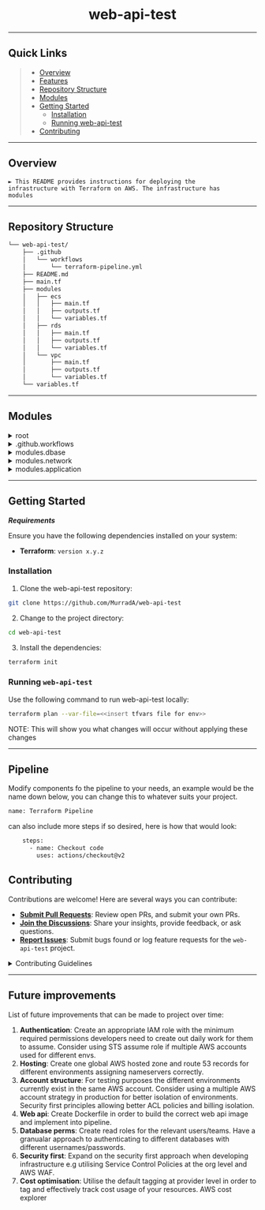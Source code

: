 <p align="center">
    <h1 align="center">web-api-test</h1>
</p>
<hr>

##  Quick Links

> - [ Overview](#-overview)
> - [ Features](#-features)
> - [ Repository Structure](#-repository-structure)
> - [ Modules](#-modules)
> - [ Getting Started](#-getting-started)
>   - [ Installation](#-installation)
>   - [Running web-api-test](#-running-web-api-test)
> - [ Contributing](#-contributing)

---

##  Overview

<code>► This README provides instructions for deploying the infrastructure with Terraform on AWS. The infrastructure has modules</code>

---

##  Repository Structure

```sh
└── web-api-test/
    ├── .github
    │   └── workflows
    │       └── terraform-pipeline.yml
    ├── README.md
    ├── main.tf
    ├── modules
    │   ├── ecs
    │   │   ├── main.tf
    │   │   ├── outputs.tf
    │   │   └── variables.tf
    │   ├── rds
    │   │   ├── main.tf
    │   │   ├── outputs.tf
    │   │   └── variables.tf
    │   └── vpc
    │       ├── main.tf
    │       ├── outputs.tf
    │       └── variables.tf
    └── variables.tf
```

---

##  Modules

<details closed><summary>root</summary>

| File                                                                                           | Summary                         |
| ---                                                                                            | ---                             |
| [main.tf](https://github.com/MurradA/web-api-test/blob/master/main.tf)           | <code>► Variables</code> |
| [variables.tf](https://github.com/MurradA/web-api-test/blob/master/variables.tf) | <code>► Main Configuration</code> |

</details>

<details closed><summary>.github.workflows</summary>

| File                                                                                                                                 | Summary                         |
| ---                                                                                                                                  | ---                             |
| [terraform-pipeline.yml](https://github.com/MurradA/web-api-test/blob/master/.github/workflows/terraform-pipeline.yml) | <code>► Pipeline</code> |

</details>

<details closed><summary>modules.dbase</summary>

| File                                                                                                         | Summary                         |
| ---                                                                                                          | ---                             |
| [outputs.tf](https://github.com/MurradA/web-api-test/blob/master/modules/dbase/outputs.tf)     | <code>► Database Modules Outputs</code> |
| [main.tf](https://github.com/MurradA/web-api-test/blob/master/modules/dbase/main.tf)           | <code>► Database Modules Main</code> |
| [variables.tf](https://github.com/MurradA/web-api-test/blob/master/modules/dbase/variables.tf) | <code>► Database Modules Variables</code> |

</details>

<details closed><summary>modules.network</summary>

| File                                                                                                           | Summary                         |
| ---                                                                                                            | ---                             |
| [outputs.tf](https://github.com/MurradA/web-api-test/blob/master/modules/network/outputs.tf)     | <code>► Network Modules Outputs</code> |
| [main.tf](https://github.com/MurradA/web-api-test/blob/master/modules/network/main.tf)           | <code>► Network Modules Main</code> |
| [variables.tf](https://github.com/MurradA/web-api-test/blob/master/modules/network/variables.tf) | <code>► Network Modules Variables</code> |

</details>

<details closed><summary>modules.application</summary>

| File                                                                                                               | Summary                         |
| ---                                                                                                                | ---                             |
| [outputs.tf](https://github.com/MurradA/web-api-test/blob/master/modules/application/outputs.tf)     | <code>► Application Module Outputs</code> |
| [main.tf](https://github.com/MurradA/web-api-test/blob/master/modules/application/main.tf)           | <code>► Application Module Main</code> |
| [variables.tf](https://github.com/MurradA/web-api-test/blob/master/modules/application/variables.tf) | <code>► Application Module Variables</code> |

</details>

---

##  Getting Started

***Requirements***

Ensure you have the following dependencies installed on your system:

* **Terraform**: `version x.y.z`

###  Installation

1. Clone the web-api-test repository:

```sh
git clone https://github.com/MurradA/web-api-test
```

2. Change to the project directory:

```sh
cd web-api-test
```

3. Install the dependencies:

```sh
terraform init
```

###  Running `web-api-test`

Use the following command to run web-api-test locally:

```sh
terraform plan --var-file=<<insert tfvars file for env>>
```

NOTE: This will show you what changes will occur without applying these changes

---

## Pipeline

Modify components fo the pipeline to your needs, an example would be the name down below, you can change this to whatever suits your project.

```sh
name: Terraform Pipeline
```
can also include more steps if so desired, here is how that would look:

```sh
    steps:
      - name: Checkout code
        uses: actions/checkout@v2
```

##  Contributing

Contributions are welcome! Here are several ways you can contribute:

- **[Submit Pull Requests](https://github.com/MurradA/web-api-test/blob/main/CONTRIBUTING.md)**: Review open PRs, and submit your own PRs.
- **[Join the Discussions](https://github.com/MurradA/web-api-test/discussions)**: Share your insights, provide feedback, or ask questions.
- **[Report Issues](https://github.com/MurradA/web-api-test/issues)**: Submit bugs found or log feature requests for the `web-api-test` project.

<details closed>
    <summary>Contributing Guidelines</summary>

1. **Fork the Repository**: Start by forking the project repository to your github account.
2. **Clone Locally**: Clone the forked repository to your local machine using a git client.
   ```sh
   git clone https://github.com/MurradA/web-api-test
   ```
3. **Create a New Branch**: Always work on a new branch, giving it a descriptive name.
   ```sh
   git checkout -b new-feature-x
   ```
4. **Make Your Changes**: Develop and test your changes locally.
5. **Commit Your Changes**: Commit with a clear message describing your updates.
   ```sh
   git commit -m 'Implemented new feature x.'
   ```
6. **Push to GitHub**: Push the changes to your forked repository.
   ```sh
   git push origin new-feature-x
   ```
7. **Submit a Pull Request**: Create a PR against the original project repository. Clearly describe the changes and their motivations.

Once your PR is reviewed and approved, it will be merged into the main branch.

</details>

---

##  Future improvements

List of future improvements that can be made to project over time:

1. **Authentication**: Create an appropriate IAM role with the minimum required permissions developers need to create out daily work for them to assume. Consider using STS assume role if multiple AWS accounts used for different envs.
2. **Hosting**: Create one global AWS hosted zone and route 53 records for different environments assigning nameservers correctly.
3. **Account structure**: For testing purposes the different environments currently exist in the same AWS account. Consider using a multiple AWS account strategy in production for better isolation of environments. Security first principles allowing better ACL policies and billing isolation.
4. **Web api**: Create Dockerfile in order to build the correct web api image and implement into pipeline.
5. **Database perms**: Create read roles for the relevant users/teams. Have a granualar approach to authenticating to different databases with different usernames/passwords.
6. **Security first**: Expand on the security first approach when developing infrastructure e.g utilising Service Control Policies at the org level and AWS WAF.
7. **Cost optimisation**: Utilise the default tagging at provider level in order to tag and effectively track cost usage of your resources. AWS cost explorer
